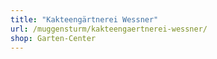 ```yaml
---
title: "Kakteengärtnerei Wessner"
url: /muggensturm/kakteengaertnerei-wessner/
shop: Garten-Center
---
```

